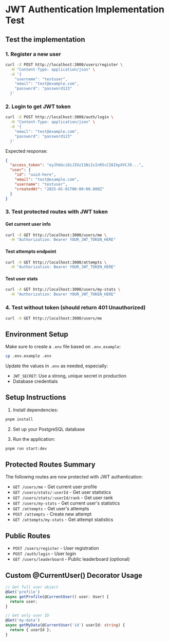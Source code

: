 # JWT Authentication Implementation Test

## Test the implementation

### 1. Register a new user

```bash
curl -X POST http://localhost:3000/users/register \
  -H "Content-Type: application/json" \
  -d '{
    "username": "testuser",
    "email": "test@example.com",
    "password": "password123"
  }'
```

### 2. Login to get JWT token

```bash
curl -X POST http://localhost:3000/auth/login \
  -H "Content-Type: application/json" \
  -d '{
    "email": "test@example.com",
    "password": "password123"
  }'
```

Expected response:

```json
{
  "access_token": "eyJhbGciOiJIUzI1NiIsInR5cCI6IkpXVCJ9...",
  "user": {
    "id": "uuid-here",
    "email": "test@example.com",
    "username": "testuser",
    "createdAt": "2025-01-01T00:00:00.000Z"
  }
}
```

### 3. Test protected routes with JWT token

#### Get current user info

```bash
curl -X GET http://localhost:3000/users/me \
  -H "Authorization: Bearer YOUR_JWT_TOKEN_HERE"
```

#### Test attempts endpoint

```bash
curl -X GET http://localhost:3000/attempts \
  -H "Authorization: Bearer YOUR_JWT_TOKEN_HERE"
```

#### Test user stats

```bash
curl -X GET http://localhost:3000/users/my-stats \
  -H "Authorization: Bearer YOUR_JWT_TOKEN_HERE"
```

### 4. Test without token (should return 401 Unauthorized)

```bash
curl -X GET http://localhost:3000/users/me
```

## Environment Setup

Make sure to create a `.env` file based on `.env.example`:

```bash
cp .env.example .env
```

Update the values in `.env` as needed, especially:

- `JWT_SECRET`: Use a strong, unique secret in production
- Database credentials

## Setup Instructions

1. Install dependencies:

```bash
pnpm install
```

2. Set up your PostgreSQL database

3. Run the application:

```bash
pnpm run start:dev
```

## Protected Routes Summary

The following routes are now protected with JWT authentication:

- `GET /users/me` - Get current user profile
- `GET /users/stats/:userId` - Get user statistics
- `GET /users/stats/:userId/rank` - Get user rank
- `GET /users/my-stats` - Get current user's statistics
- `GET /attempts` - Get user's attempts
- `POST /attempts` - Create new attempt
- `GET /attempts/my-stats` - Get attempt statistics

## Public Routes

- `POST /users/register` - User registration
- `POST /auth/login` - User login
- `GET /users/leaderboard` - Public leaderboard (optional)

## Custom @CurrentUser() Decorator Usage

```typescript
// Get full user object
@Get('profile')
async getProfile(@CurrentUser() user: User) {
  return user;
}

// Get only user ID
@Get('my-data')
async getMyData(@CurrentUser('id') userId: string) {
  return { userId };
}
```
